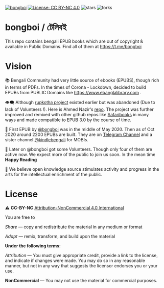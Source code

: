 [![bongboi](https://img.shields.io/endpoint?color=neon&url=https%3A%2F%2Ftg.sumanjay.workers.dev%2Fbongboi)](https://t.me/bongboi)
 [![License: CC BY-NC 4.0](https://img.shields.io/badge/License-CC_BY--NC_4.0-orange.svg)](https://creativecommons.org/licenses/by-nc/4.0/) ![stars](https://img.shields.io/github/stars/eedeidk/bongboi) ![forks](https://img.shields.io/github/forks/eedeidk/bongboi)

# bongboi / টেলিবই
This repo contains bengali EPUB books which are out of copyright & available in Public Domains. Find all of them at https://t.me/bongboi

# Vision
📚 Bengali Community had very little source of ebooks (EPUBS), though rich in terms of PDFs. In the times of Corona - Lockdown, decided to build EPUBs from PUBLIC Domains like https://www.ebanglalibrary.com . 

👁️‍🗨️️ Although [rupkotha project](https://rupkotha.github.io) existed earlier but was abandoned (Due to lack of Volunteers !). Here is Ahmed Nazir's [repo](https://github.com/AhmedNazir/eBanglaLibrary). The project was further improved and remixed with other github repos like [Safaribooks](https://github.com/lorenzodifuccia/safaribooks) in many ways and made compatible to EPUB 3.0 by the course of time.

🥇️ First EPUB by [@bongboi](https://t.me/bongboi) was in the middle of May 2020. Then as of Oct 2020 around 2200 EPUBs are built. They are on [Telegram Channel](https://t.me/bongboi) and a sister channel [@kindlebengali](https://t.me/kindlebengali) for MOBIs. 

📰️ Later on @bongboi got some Volunteers. Though only four of them are active now. We expect more of the public to join us soon. In the mean time __Happy Reading__

🌟 We believe open knowledge source stimulates activity and progress in the arts for the intellectual enrichment of the public.

# License
⚠️ **CC-BY-NC** [Attribution-NonCommercial 4.0 International](https://creativecommons.org/licenses/by-nc/4.0/)
 
You are free to

*Share* — copy and redistribute the material in any medium or format

*Adapt* — remix, transform, and build upon the material 

__Under the following terms:__

*Attribution* — You must give appropriate credit, provide a link to the license, and indicate if changes were made. You may do so in any reasonable manner, but not in any way that suggests the licensor endorses you or your use.

**NonCommercial** — You may not use the material for commercial purposes. 

